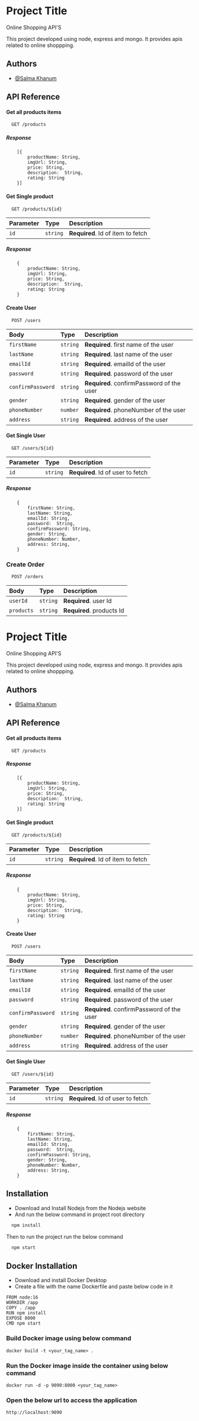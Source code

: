 # Project Title

Online Shopping API'S

This project developed using node, express and mongo. It provides apis related to online shoppping.

## Authors

- [@Salma Khanum](https://github.com/salmakhanum401)

## API Reference

#### Get all products items

```http
  GET /products
```

##### Response

```
    [{
        productName: String,
        imgUrl: String,
        price: String,
        description:  String,
        rating: String
    }]
```

#### Get Single product

```http
  GET /products/${id}
```

| Parameter | Type     | Description                       |
| :-------- | :------- | :-------------------------------- |
| `id`      | `string` | **Required**. Id of item to fetch |

##### Response

```
    {
        productName: String,
        imgUrl: String,
        price: String,
        description:  String,
        rating: String
    }
```

#### Create User

```http
  POST /users
```

| Body              | Type     | Description                               |
| :---------------- | :------- | :---------------------------------------- |
| `firstName`       | `string` | **Required**. first name of the user      |
| `lastName`        | `string` | **Required**. last name of the user       |
| `emailId`         | `string` | **Required**. emailId of the user         |
| `password`        | `string` | **Required**. password of the user        |
| `confirmPassword` | `string` | **Required**. confirmPassword of the user |
| `gender`          | `string` | **Required**. gender of the user          |
| `phoneNumber`     | `number` | **Required**. phoneNumber of the user     |
| `address`         | `string` | **Required**. address of the user         |

#### Get Single User

```http
  GET /users/${id}
```

| Parameter | Type     | Description                       |
| :-------- | :------- | :-------------------------------- |
| `id`      | `string` | **Required**. Id of user to fetch |

##### Response

```
    {
        firstName: String,
        lastName: String,
        emailId: String,
        password:  String,
        confirmPassword: String,
        gender: String,
        phoneNumber: Number,
        address: String,
    }
```

### Create Order

```http
  POST /orders
```

| Body | Type | Description |
| :--- | :--- | :---------- |
|`userId`|`string`|**Required**. user Id|
|`products`|`string`|**Required**. products Id|


# Project Title

Online Shopping API'S

This project developed using node, express and mongo. It provides apis related to online shoppping.

## Authors

- [@Salma Khanum](https://github.com/salmakhanum401)

## API Reference

#### Get all products items

```http
  GET /products
```

##### Response

```
    [{
        productName: String,
        imgUrl: String,
        price: String,
        description:  String,
        rating: String
    }]
```

#### Get Single product

```http
  GET /products/${id}
```

| Parameter | Type     | Description                       |
| :-------- | :------- | :-------------------------------- |
| `id`      | `string` | **Required**. Id of item to fetch |

##### Response

```
    {
        productName: String,
        imgUrl: String,
        price: String,
        description:  String,
        rating: String
    }
```

#### Create User

```http
  POST /users
```

| Body              | Type     | Description                               |
| :---------------- | :------- | :---------------------------------------- |
| `firstName`       | `string` | **Required**. first name of the user      |
| `lastName`        | `string` | **Required**. last name of the user       |
| `emailId`         | `string` | **Required**. emailId of the user         |
| `password`        | `string` | **Required**. password of the user        |
| `confirmPassword` | `string` | **Required**. confirmPassword of the user |
| `gender`          | `string` | **Required**. gender of the user          |
| `phoneNumber`     | `number` | **Required**. phoneNumber of the user     |
| `address`         | `string` | **Required**. address of the user         |

#### Get Single User

```http
  GET /users/${id}
```

| Parameter | Type     | Description                       |
| :-------- | :------- | :-------------------------------- |
| `id`      | `string` | **Required**. Id of user to fetch |

##### Response

```
    {
        firstName: String,
        lastName: String,
        emailId: String,
        password:  String,
        confirmPassword: String,
        gender: String,
        phoneNumber: Number,
        address: String,
    }
```






## Installation

* Download and Install Nodejs from the Nodejs website
* And run the below command in project root directory


```bash
  npm install
```

Then to run the project run the below command

```bash
  npm start
```
## Docker Installation 
* Download and install Docker Desktop 
* Create a file with the name Dockerfile and paste below code in it
``` 
FROM node:16
WORKDIR /app
COPY . /app
RUN npm install
EXPOSE 8000
CMD npm start
```
### Build Docker image using below command
```
docker build -t <your_tag_name> .
```

 ### Run the Docker image inside the container using below command
 ```
 docker run -d -p 9090:8000 <your_tag_name>
 ```
### Open the below url to access the application
```
http://localhost:9090
```



    